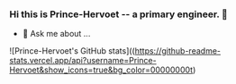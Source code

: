 ### Hi this is Prince-Hervoet -- a primary engineer. 👋
- 💬 Ask me about ...

![Prince-Hervoet's GitHub stats]((https://github-readme-stats.vercel.app/api?username=Prince-Hervoet&show_icons=true&bg_color=00000000t)
<!--
**Prince-Hervoet/Prince-Hervoet** is a ✨ _special_ ✨ repository because its `README.md` (this file) appears on your GitHub profile.

Here are some ideas to get you started:

- 🔭 I’m currently working on ...
- 🌱 I’m currently learning ...
- 👯 I’m looking to collaborate on ...
- 🤔 I’m looking for help with ...
- 💬 Ask me about ...
- 📫 How to reach me: ...
- 😄 Pronouns: ...
- ⚡ Fun fact: ...
-->
